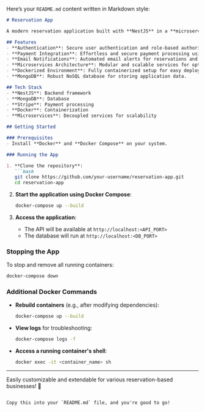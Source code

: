 Here’s your `README.md` content written in Markdown style:  

```markdown
# Reservation App  

A modern reservation application built with **NestJS** in a **microservices architecture**, designed for scalability and reliability.  

## Features  
- **Authentication**: Secure user authentication and role-based authorization.  
- **Payment Integration**: Effortless and secure payment processing using **Stripe**.  
- **Email Notifications**: Automated email alerts for reservations and updates.  
- **Microservices Architecture**: Modular and scalable services for optimal performance.  
- **Dockerized Environment**: Fully containerized setup for easy deployment and development.  
- **MongoDB**: Robust NoSQL database for storing application data.  

## Tech Stack  
- **NestJS**: Backend framework  
- **MongoDB**: Database  
- **Stripe**: Payment processing  
- **Docker**: Containerization  
- **Microservices**: Decoupled services for scalability  

## Getting Started  

### Prerequisites  
- Install **Docker** and **Docker Compose** on your system.  

### Running the App  

1. **Clone the repository**:  
   ```bash
   git clone https://github.com/your-username/reservation-app.git  
   cd reservation-app  
   ```  

2. **Start the application using Docker Compose**:  
   ```bash
   docker-compose up --build  
   ```  

3. **Access the application**:  
   - The API will be available at `http://localhost:<API_PORT>`  
   - The database will run at `http://localhost:<DB_PORT>`  

### Stopping the App  
To stop and remove all running containers:  
```bash
docker-compose down  
```  

### Additional Docker Commands  

- **Rebuild containers** (e.g., after modifying dependencies):  
  ```bash
  docker-compose up --build  
  ```  

- **View logs** for troubleshooting:  
  ```bash
  docker-compose logs -f  
  ```  

- **Access a running container's shell**:  
  ```bash
  docker exec -it <container_name> sh  
  ```  

---

Easily customizable and extendable for various reservation-based businesses! 🎉  
```  

Copy this into your `README.md` file, and you're good to go!
